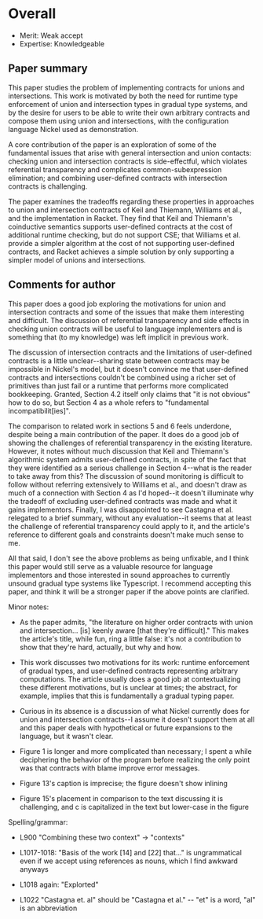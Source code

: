 # Overall

- Merit: Weak accept
- Expertise: Knowledgeable

## Paper summary

This paper studies the problem of implementing contracts for unions and
intersections. This work is motivated by both the need for runtime type
enforcement of union and intersection types in gradual type systems, and by the
desire for users to be able to write their own arbitrary contracts and compose
them using union and intersections, with the configuration language Nickel used
as demonstration.

A core contribution of the paper is an exploration of some of the fundamental
issues that arise with general intersection and union contacts: checking union
and intersection contracts is side-effectful, which violates referential
transparency and complicates common-subexpression elimination; and combining
user-defined contracts with intersection contracts is challenging.

The paper examines the tradeoffs regarding these properties in approaches to
union and intersection contracts of Keil and Thiemann, Williams et al., and the
implementation in Racket. They find that Keil and Thiemann's coinductive
semantics supports user-defined contracts at the cost of additional runtime
checking, but do not support CSE; that Williams et al. provide a simpler
algorithm at the cost of not supporting user-defined contracts, and Racket
achieves a simple solution by only supporting a simpler model of unions and
intersections.

## Comments for author

This paper does a good job exploring the motivations for union and intersection
contracts and some of the issues that make them interesting and difficult. The
discussion of referential transparency and side effects in checking union
contracts will be useful to language implementers and is something that (to my
knowledge) was left implicit in previous work.

The discussion of intersection contracts and the limitations of user-defined
contracts is a little unclear--sharing state between contracts may be impossible
in Nickel's model, but it doesn't convince me that user-defined contracts and
intersections couldn't be combined using a richer set of primitives than just
fail or a runtime that performs more complicated bookkeeping. Granted, Section
4.2 itself only claims that "it is not obvious" how to do so, but Section 4 as a
whole refers to "fundamental incompatibilit[ies]".

The comparison to related work in sections 5 and 6 feels underdone, despite
being a main contribution of the paper. It does do a good job of showing the
challenges of referential transparency in the existing literature. However, it
notes without much discussion that Keil and Thiemann's algorithmic system admits
user-defined contracts, in spite of the fact that they were identified as a
serious challenge in Section 4--what is the reader to take away from this? The
discussion of sound monitoring is difficult to follow without referring
extensively to Williams et al., and doesn't draw as much of a connection with
Section 4 as I'd hoped--it doesn't illuminate why the tradeoff of excluding
user-defined contracts was made and what it gains implementors. Finally, I was
disappointed to see Castagna et al. relegated to a brief summary, without any
evaluation--it seems that at least the challenge of referential transparency
could apply to it, and the article's reference to different goals and
constraints doesn't make much sense to me.

All that said, I don't see the above problems as being unfixable, and I think
this paper would still serve as a valuable resource for language implementors
and those interested in sound approaches to currently unsound gradual type
systems like Typescript. I recommend accepting this paper, and think it will be
a stronger paper if the above points are clarified.

Minor notes:

- As the paper admits, "the literature on higher order contracts with union and intersection... [is] keenly aware [that they're difficult]." This makes the article's title, while fun, ring a little false: it's not a contribution to show that they're hard, actually, but why and how.

- This work discusses two motivations for its work: runtime enforcement of gradual types, and user-defined contracts representing arbitrary computations. The article usually does a good job at contextualizing these different motivations, but is unclear at times; the abstract, for example, implies that this is fundamentally a gradual typing paper.

- Curious in its absence is a discussion of what Nickel currently does for union and intersection contracts--I assume it doesn't support them at all and this paper deals with hypothetical or future expansions to the language, but it wasn't clear.

- Figure 1 is longer and more complicated than necessary; I spent a while deciphering the behavior of the program before realizing the only point was that contracts with blame improve error messages.

- Figure 13's caption is imprecise; the figure doesn't show inlining

- Figure 15's placement in comparison to the text discussing it is challenging, and c is capitalized in the text but lower-case in the figure

Spelling/grammar:

- L900 "Combining these two context" -> "contexts"

- L1017-1018: "Basis of the work [14] and [22] that..." is ungrammatical even if we accept using references as nouns, which I find awkward anyways

- L1018 again: "Explorted"

- L1022 "Castagna et. al" should be "Castagna et al." -- "et" is a word, "al" is an abbreviation
